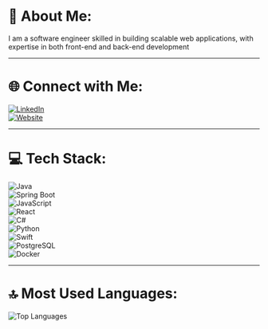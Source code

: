 # 💫 About Me:  
I am a software engineer skilled in building scalable web applications, with expertise in both front-end and back-end development

---


# 🌐 Connect with Me:  
[![LinkedIn](https://img.shields.io/badge/-linkedin-%230A66C2.svg?style=for-the-badge&logo=linkedin&logoColor=white&label=)](https://www.linkedin.com/in/emredurmuss)  
[![Website](https://img.shields.io/badge/-website-%230A66C2.svg?style=for-the-badge&logo=google-chrome&logoColor=white&label=)](https://edurmus.com.tr/)


---

# 💻 Tech Stack:  
![Java](https://img.shields.io/badge/java-%23ED8B00.svg?style=for-the-badge&logo=java&logoColor=white)  
![Spring Boot](https://img.shields.io/badge/springboot-%236DB33F.svg?style=for-the-badge&logo=spring&logoColor=white)  
![JavaScript](https://img.shields.io/badge/javascript-%23323330.svg?style=for-the-badge&logo=javascript&logoColor=%23F7DF1E)  
![React](https://img.shields.io/badge/react-%2320232a.svg?style=for-the-badge&logo=react&logoColor=%2361DAFB)  
![C#](https://img.shields.io/badge/c%23-%23239120.svg?style=for-the-badge&logo=c-sharp&logoColor=white)  
![Python](https://img.shields.io/badge/python-%233776AB.svg?style=for-the-badge&logo=python&logoColor=white)  
![Swift](https://img.shields.io/badge/swift-%23FA7343.svg?style=for-the-badge&logo=swift&logoColor=white)  
![PostgreSQL](https://img.shields.io/badge/postgresql-%23336791.svg?style=for-the-badge&logo=postgresql&logoColor=white)  
![Docker](https://img.shields.io/badge/docker-%230db7ed.svg?style=for-the-badge&logo=docker&logoColor=white)  


---

# 🔝 Most Used Languages:  
![Top Languages](https://github-readme-stats.vercel.app/api/top-langs/?username=emredurrmus&theme=highcontrast&hide_border=false&include_all_commits=false&count_private=true&layout=compact)
